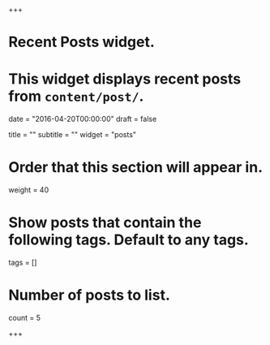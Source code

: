 +++
# Recent Posts widget.
# This widget displays recent posts from `content/post/`.

date = "2016-04-20T00:00:00"
draft = false

title = ""
subtitle = ""
widget = "posts"

# Order that this section will appear in.
weight = 40

# Show posts that contain the following tags. Default to any tags.
tags = []

# Number of posts to list.
count = 5

+++
